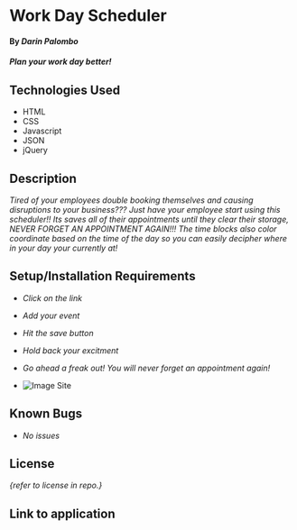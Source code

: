 # Work Day Scheduler

#### By _**Darin Palombo**_

#### _Plan your work day better!_

## Technologies Used

- HTML
- CSS
- Javascript
- JSON
- jQuery

## Description

_Tired of your employees double booking themselves and causing disruptions to your business??? Just have your employee start using this scheduler!! Its saves all of their appointments until they clear their storage, NEVER FORGET AN APPOINTMENT AGAIN!!! The time blocks also color coordinate based on the time of the day so you can easily decipher where in your day your currently at!_

## Setup/Installation Requirements

- _Click on the link_
- _Add your event_
- _Hit the save button_
- _Hold back your excitment_
- _Go ahead a freak out! You will never forget an appointment again!_

- ![Image Site]()

## Known Bugs

- _No issues_

## License

_{refer to license in repo.}_

## Link to application
